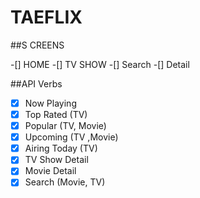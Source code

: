 # TAEFLIX






##S CREENS


-[] HOME
-[] TV SHOW
-[] Search
-[] Detail


##API Verbs

- [X] Now Playing
- [X] Top Rated (TV)
- [X] Popular (TV, Movie)
- [X] Upcoming (TV ,Movie)
- [X] Airing Today (TV)
- [X] TV Show Detail
- [X] Movie Detail
- [x] Search (Movie, TV)